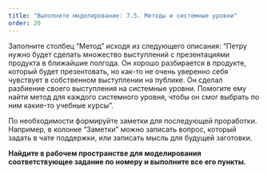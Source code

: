 ```yaml
---
title: "Выполните моделирование: 7.5. Методы и системные уровни"
order: 20
---
```




Заполните столбец “Метод” исходя из следующего описания: “Петру нужно будет сделать множество выступлений с презентациями продукта в ближайшие полгода. Он хорошо разбирается в продукте, который будет презентовать, но как-то не очень уверенно себя чувствует в собственном выступлении на публике. Он сделал разбиение своего выступления на системные уровни. Помогите ему найти метод для каждого системного уровня, чтобы он смог выбрать по ним какие-то учебные курсы”.

По необходимости формируйте заметки для последующей проработки. Например, в колонке “Заметки” можно записать вопрос, который задать в чате поддержки, или записать мысль для будущей заготовки.

**Найдите в рабочем пространстве для моделирования соответствующее задание по номеру и выполните все его пункты.**

